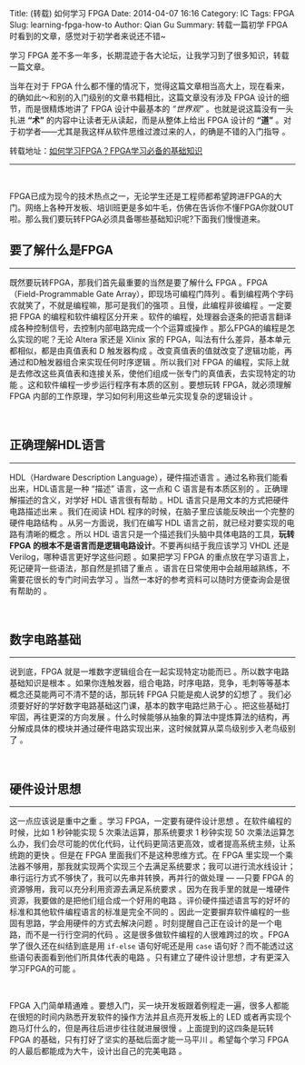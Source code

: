 Title: (转载) 如何学习 FPGA
Date: 2014-04-07 16:16
Category: IC
Tags: FPGA
Slug: learning-fpga-how-to
Author: Qian Gu
Summary: 转载一篇初学 FPGA 时看到的文章，感觉对于初学者来说还不错~

学习 FPGA 差不多一年多，长期混迹于各大论坛，让我学习到了很多知识，转载一篇文章。

当年在对于 FPGA 什么都不懂的情况下，觉得这篇文章相当高大上，现在看来，的确如此～和别的入门级别的文章书籍相比，这篇文章没有涉及 FPGA 设计的细节，而是很精炼地讲了 FPGA 设计中最基本的 *“世界观”* 。也就是说这篇没有一头扎进 **“术”** 的内容中让读者无从读起，而是从整体上给出 FPGA 设计的 **“道”** 。对于初学者——尤其是我这样从软件思维过渡过来的人，的确是不错的入门指导 。

转载地址：[如何学习FPGA？FPGA学习必备的基础知识][blog1]

[blog1]: http://www.ednchina.com/ART-8800513345-18-20010-TA-38ec22f4.HTM

* * *

<br>

FPGA已成为现今的技术热点之一，无论学生还是工程师都希望跨进FPGA的大门。网络上各种开发板、培训班更是多如牛毛，仿佛在告诉你不懂FPGA你就OUT啦。那么我们要玩转FPGA必须具备哪些基础知识呢?下面我们慢慢道来。

## 要了解什么是FPGA
* * *

既然要玩转FPGA，那我们首先最重要的当然是要了解什么 FPGA 。FPGA（Field-Programmable Gate Array），即现场可编程门阵列 。看到编程两个字码农就笑了，不就是编程嘛，那可是我们的强项 。且慢，此编程非彼编程 。一定要把 FPGA 的编程和软件编程区分开来 。软件的编程，处理器会逐条的把语言翻译成各种控制信号，去控制内部电路完成一个个运算或操作 。那么FPGA的编程是怎么实现的呢？无论 Altera 家还是 Xlinix 家的 FPGA，叫法有什么差异，基本单元都相似，都是由真值表和 D 触发器构成 。改变真值表的值就改变了逻辑功能，再通过和D触发器组合来实现任何时序逻辑 。所以我们对 FPGA 的编程，实际上就是去修改这些真值表和连接关系，使他们组成一张专门的真值表，去实现特定的功能 。这和软件编程一步步运行程序有本质的区别 。要想玩转 FPGA，就必须理解 FPGA 内部的工作原理，学习如何利用这些单元实现复杂的逻辑设计 。

<br>

## 正确理解HDL语言
* * *

HDL（Hardware Description Language），硬件描述语言 。通过名称我们能看出来，HDL语言是一种 “描述” 语言，这一点和 C 语言是有本质区别的 。正确理解描述的含义，对学好 HDL 语言很有帮助 。HDL 语言只是用文本的方式把硬件电路描述出来 。我们在阅读 HDL 程序的时候，在脑子里应该能反映出一个完整的硬件电路结构 。从另一方面说，我们在编写 HDL 语言之前，就已经对要实现的电路有清晰的概念 。所以 HDL 语言只是一个描述我们头脑中具体电路的工具，**玩转 FPGA 的根本不是语言而是逻辑电路设计**。不要再纠结于我应该学习 VHDL 还是 Verilog，哪种语言更好学这些问题 。如果把学习 FPGA 的重点放在学习语言上，死记硬背一些语法，那自然是抓错了重点 。语言在日常使用中会越用越熟练，不需要花很长的专门时间去学习 。当然一本好的参考资料可以随时方便查询会是很有帮助的 。

<br>

## 数字电路基础
* * *

说到底，FPGA 就是一堆数字逻辑组合在一起实现特定功能而已 。所以数字电路基础知识是根本 。如果你连触发器，组合电路，时序电路，竞争，毛刺等等基本概念还莫能两可不清不楚的话，那玩转 FPGA 只能是痴人说梦的幻想了 。我们必须要好好的学好数字电路基础这门课，基本的数字电路烂熟于心 。把这些基础打牢固，再往更深的方向发展 。什么时候能够从抽象的算法中提炼算法的结构，再分解成具体的模块并通过硬件电路实现出来，这时候就算从菜鸟级别步入老鸟级别了 。

<br>

## 硬件设计思想
* * *

这一点应该说是重中之重 。学习 FPGA，一定要有硬件设计思想 。在软件编程的时候，比如 1 秒钟能实现 5 次乘法运算，那系统要求 1 秒钟实现 50 次乘法运算怎么办，我们会尽可能的优化代码，让代码更简洁更高效，或者提高系统主频，让系统跑的更快 。但是在 FPGA 里面我们不是这种思维方式。在 FPGA 里实现一个乘法器不够用，那我就实现两个实现三个去满足系统要求；我可以进行流水线设计；串行运行方式不够快了，我可以先串并转换，再并行的做处理 — —只要 FPGA 的资源够用，我可以充分利用资源去满足系统要求 。因为在我手里的就是一堆硬件资源，我要做的是把他们组合成一个好用的电路 。评价硬件描述语言写的好坏的标准和其他软件编程语言的标准是完全不同的 。因此一定要摒弃软件编程的一些固有思路，学会用硬件的方式去解决问题 。时刻提醒自己正在设计的是一个电路，而不是一行行空洞的代码 。这是很多做软件编程的人很难跨过的坎 。FPGA 学了很久还在纠结到底是用 `if-else` 语句好呢还是用 `case` 语句好？而不能透过这些语句表面看到他们所具体代表的电路 。只有建立了硬件设计思想，才有更深入学习FPGA的可能 。

<br>

FPGA 入门简单精通难 。要想入门，买一块开发板跟着例程走一遍，很多人都能在很短的时间内熟悉开发软件的操作方法并且点亮开发板上的 LED 或者再实现个跑马灯什么的，但是再往后进步往往就进展很慢 。上面提到的这四条是玩转 FPGA 的基础，只有打好了坚实的基础后面才能一马平川 。希望每个学习 FPGA 的人最后都能成为大牛，设计出自己的完美电路 。
